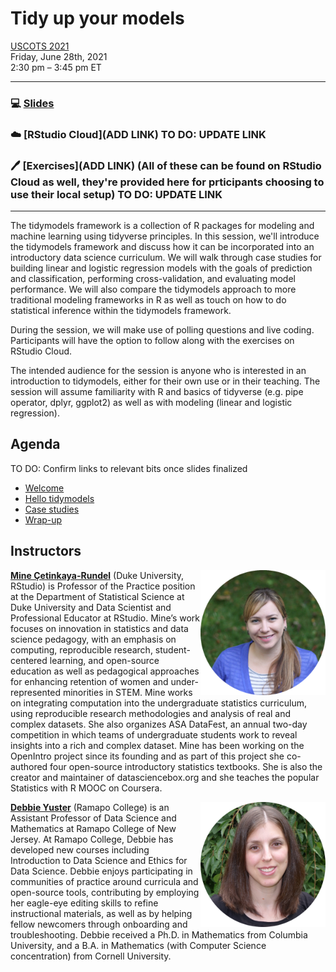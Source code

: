 # Tidy up your models

[USCOTS 2021](https://causeweb.org/cause/uscots/uscots21/1g-tidy-your-models)  
Friday, June 28th, 2021  
2:30 pm – 3:45 pm ET  

---

### :computer: [Slides](https://mine-cetinkaya-rundel.github.io/tidymodels-uscots-2021/tidy-up-models.html#1)
### :cloud: [RStudio Cloud](ADD LINK) TO DO: UPDATE LINK
### :pen: [Exercises](ADD LINK) (All of these can be found on RStudio Cloud as well, they're provided here for prticipants choosing to use their local setup) TO DO: UPDATE LINK

---

The tidymodels framework is a collection of R packages for modeling and machine learning using tidyverse principles. In this session, we'll introduce the tidymodels framework and discuss how it can be incorporated into an introductory data science curriculum. We will walk through case studies for building linear and logistic regression models with the goals of prediction and classification, performing cross-validation, and evaluating model performance. We will also compare the tidymodels approach to more traditional modeling frameworks in R as well as touch on how to do statistical inference within the tidymodels framework.

During the session, we will make use of polling questions and live coding. Participants will have the option to follow along with the exercises on RStudio Cloud.

The intended audience for the session is anyone who is interested in an introduction to tidymodels, either for their own use or in their teaching. The session will assume familiarity with R and basics of tidyverse (e.g. pipe operator, dplyr, ggplot2) as well as with modeling (linear and logistic regression).

## Agenda

TO DO: Confirm links to relevant bits once slides finalized

- [Welcome](https://mine-cetinkaya-rundel.github.io/tidymodels-uscots-2021/tidy-up-models.html#1) 
- [Hello tidymodels](https://mine-cetinkaya-rundel.github.io/tidymodels-uscots-2021/tidy-up-models.html#5)
- [Case studies](https://mine-cetinkaya-rundel.github.io/tidymodels-uscots-2021/tidy-up-models.html#43)
- [Wrap-up](https://mine-cetinkaya-rundel.github.io/tidymodels-uscots-2021/tidy-up-models.html#48)

## Instructors

<img src="images/mine.png" align = "right" width = "200px">

[**Mine Çetinkaya-Rundel**](http://mine-cr.com/) (Duke University, RStudio) is Professor of the Practice position at the Department of Statistical Science at Duke University and Data Scientist and Professional Educator at RStudio. Mine’s work focuses on innovation in statistics and data science pedagogy, with an emphasis on computing, reproducible research, student-centered learning, and open-source education as well as pedagogical approaches for enhancing retention of women and under-represented minorities in STEM. Mine works on integrating computation into the undergraduate statistics curriculum, using reproducible research methodologies and analysis of real and complex datasets. She also organizes ASA DataFest, an annual two-day competition in which teams of undergraduate students work to reveal insights into a rich and complex dataset. Mine has been working on the OpenIntro project since its founding and as part of this project she co-authored four open-source introductory statistics textbooks. She is also the creator and maintainer of datasciencebox.org and she teaches the popular Statistics with R MOOC on Coursera.

<img src="images/debbie.png" align = "right" width = "200px">

[**Debbie Yuster**](https://www.ramapo.edu/tas/faculty/debbie-yuster/) (Ramapo College) is an Assistant Professor of Data Science and Mathematics at Ramapo College of New Jersey. At Ramapo College, Debbie has developed new courses including Introduction to Data Science and Ethics for Data Science. Debbie enjoys participating in communities of practice around curricula and open-source tools, contributing by employing her eagle-eye editing skills to refine instructional materials, as well as by helping fellow newcomers through onboarding and troubleshooting. Debbie received a Ph.D. in Mathematics from Columbia University, and a B.A. in Mathematics (with Computer Science concentration) from Cornell University.
